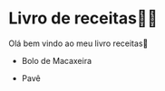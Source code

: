 # Livro de receitas:man_cook:

Olá bem vindo ao meu livro receitas:wave:

- Bolo de Macaxeira

- Pavê

  
